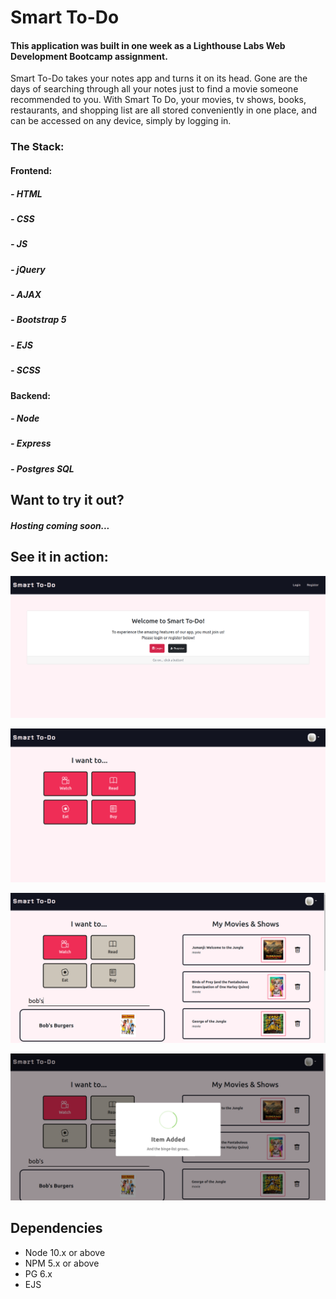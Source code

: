 # Smart To-Do

#### This application was built in one week as a Lighthouse Labs Web Development Bootcamp assignment.

Smart To-Do takes your notes app and turns it on its head. 
Gone are the days of searching through all your notes just to find a movie someone recommended to you. With Smart To Do, your movies, tv shows, books, restaurants, and shopping list are all stored conveniently in one place, and can be accessed on any device, simply by logging in.

### The Stack:
#### Frontend:
##### - HTML
##### - CSS
##### - JS
##### - jQuery
##### - AJAX
##### - Bootstrap 5
##### - EJS
##### - SCSS
#### Backend:
##### - Node
##### - Express
##### - Postgres SQL


## Want to try it out?

#### *Hosting coming soon...*

## See it in action:

!["Login Screen"](docs/splsh.png)

!["Dashboard"](docs/dsh1.png)

!["Dashboard Searched"](docs/dsh3.png)

!["Dashboard Added"](docs/dsh2.png)

## Dependencies

- Node 10.x or above
- NPM 5.x or above
- PG 6.x
- EJS

